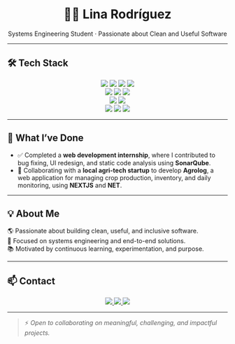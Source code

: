 <h1 align="center">👩‍💻 Lina Rodríguez</h1>

<p align="center">
Systems Engineering Student · Passionate about Clean and Useful Software
</p>

---
## 🛠️ Tech Stack

<div align="center">
  
<!-- Frontend -->
<img src="https://img.shields.io/badge/React-20232A?style=for-the-badge&logo=react&logoColor=61DAFB" />
<img src="https://img.shields.io/badge/TypeScript-3178C6?style=for-the-badge&logo=typescript&logoColor=white" />
<img src="https://img.shields.io/badge/Next.js-000000?style=for-the-badge&logo=nextdotjs&logoColor=white" />
<img src="https://img.shields.io/badge/Tailwind_CSS-38B2AC?style=for-the-badge&logo=tailwind-css&logoColor=white" />

<br/>

<!-- Backend -->
<img src="https://img.shields.io/badge/Java-ED8B00?style=for-the-badge&logo=openjdk&logoColor=white" />
<img src="https://img.shields.io/badge/Spring_Boot-6DB33F?style=for-the-badge&logo=spring-boot&logoColor=white" />
<img src="https://img.shields.io/badge/.NET-512BD4?style=for-the-badge&logo=dotnet&logoColor=white" />

<br/>

<!-- DB -->
<img src="https://img.shields.io/badge/PostgreSQL-316192?style=for-the-badge&logo=postgresql&logoColor=white" />
<img src="https://img.shields.io/badge/Supabase-3FCF8E?style=for-the-badge&logo=supabase&logoColor=white" />

<br/>

<!-- Tools -->
<img src="https://img.shields.io/badge/Git-F05032?style=for-the-badge&logo=git&logoColor=white" />
<img src="https://img.shields.io/badge/Figma-F24E1E?style=for-the-badge&logo=figma&logoColor=white" />
<img src="https://img.shields.io/badge/Jest-C21325?style=for-the-badge&logo=jest&logoColor=white" />
</div>

---

## 🍮 What I’ve Done

- ✅ Completed a **web development internship**, where I contributed to bug fixing, UI redesign, and static code analysis using **SonarQube**.
- 🌱 Collaborating with a **local agri-tech startup** to develop **Agrolog**, a web application for managing crop production, inventory, and daily monitoring, using **NEXTJS** and **NET**.



---

## 💡 About Me

🌎 Passionate about building clean, useful, and inclusive software.  
🌱 Focused on systems engineering and end-to-end solutions.  
📚 Motivated by continuous learning, experimentation, and purpose.

---

## 📫 Contact 

<p align="center">
  <a href="https://linkedin.com/in/liinarodriguez">
    <img src="https://img.shields.io/badge/LinkedIn-0A66C2?style=for-the-badge&logo=linkedin&logoColor=white" />
  </a>
  <a href="https://github.com/LiinaRodriguez">
    <img src="https://img.shields.io/badge/GitHub-181717?style=for-the-badge&logo=github&logoColor=white" />
  </a>
  <a href="mailto:linnrodriguez25@email.com">
    <img src="https://img.shields.io/badge/Email-D14836?style=for-the-badge&logo=gmail&logoColor=white" />
  </a>
</p>

---

> ⚡ *Open to collaborating on meaningful, challenging, and impactful projects.*
